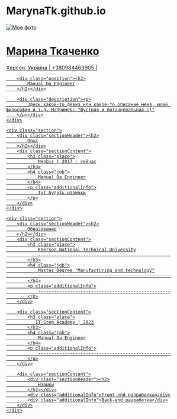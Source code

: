 # MarynaTk.github.io
<!DOCTYPE html>
<html lang="en">
<head>
    <meta charset="UTF-8">
    <title>Моє резюме</title>
    <link rel="stylesheet" href="./style.css">
</head>
<body>
<main>
  <a href=https://developer.chrome.com

<div class="wrapper">
    <div class="mainContacts">
        <img src="https://scontent.fala5-1.fna.fbcdn.net/v/t1.0-1/p480x480/13645127_1104649662933633_1323976997762920631_n.jpg?_nc_cat=110&_nc_ht=scontent.fala5-1.fna&oh=2c90e16b9789527dfa608fe55e8610e5&oe=5CB244A7"
             alt="Мое фото" class="photo">
        <h1 class="fullName">Марина Ткаченко</h1>
        <div class="address"><p>
            Херсон, Україна | +380984463905 | 
        </p></div>

        <div class="position"><h2>
            Manual Qa Engineer
        </h2></div>

        <div class="description"><p>
            Здесь какой-то девиз или какое-то описание меня, моей философии и т.д. Например: "Шустрая и потанцевальная :)"
        </p></div>
    </div>

    <div class="section">
        <div class="sectionHeader"><h2>
            Опыт
        </h2></div>
        <div class="sectionContent">
            <h3 class="place">
                Neobis | 2017 - сейчас
            </h3>
            <h4 class="job">
                Manual Qa Engineer
            </h4>
            <p class="additionalInfo">
                Тут будуть навички
            </p>
        </div>
    </div>

    <div class="section">
        <div class="sectionHeader"><h2>
            Образование
        </h2></div>
        <div class="sectionContent">
            <h3 class="place">
                Kherson National Technical University
                --------------------------------------------------
            </h3>
            <h4 class="job">
                Master Degree "Manufacturing and technology"
                --------------------------------------------------
            </h4>
            <p class="additionalInfo">
                --------------------------------------------------
            </p>
        </div>

        <div class="sectionContent">
            <h3 class="place">
               IT Step Academy | 2023
            </h3>
            <h4 class="job">
                Manual Qa Engineer
            </h4>
            <p class="additionalInfo">
                --------------------------------------------------
            </p>
        </div>

        <div class="sectionContent">
            <div class="sectionHeader"><h2>
                Навыки
            </h2></div>
            <div class="additionalInfo">Front-end разработка</div>
            <div class="additionalInfo">Back-end разработка</div>
        </div>
    </div>
</div>


</main>
</body>
</html>
